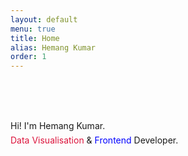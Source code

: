 ```yaml
---
layout: default
menu: true
title: Home
alias: Hemang Kumar
order: 1
---
```

<br><br>
<div class="links row">
   <div class="ic">
      <span class="fa-stack fa-lg">
      <i class="fa fa-circle google fa-stack-2x"></i>
      <a class ="google link" href="mailto:hemangsk@gmail.com" data-toggle="tooltip" title="hemangsk@gmail.com"><i class="fa fa-google fa-stack-1x"></i></a>
      </span>
   </div>
   <div class="ic">
      <span class="fa-stack fa-lg">
      <i class="fa fa-circle linkedin fa-stack-2x"></i>
      <a class ="linkedin link" href="http://linkedin.com/in/hemangkumar" data-toggle="tooltip" title="@hemangkumar"><i class="fa fa-linkedin   fa-stack-1x"></i></a>
      </span>
   </div>
   <div class="ic">
      <span class="fa-stack fa-lg">
      <i class="fa fa-circle twitter fa-stack-2x"></i>
      <a class ="twitter link" href="http://twitter.com/hemang_kumar" data-toggle="tooltip" title="@hemang_kumar"><i class="fa fa-twitter   fa-stack-1x"></i></a>
      </span>
   </div>
   <div class="ic">
      <span class="fa-stack fa-lg">
      <i class="fa fa-circle fire fa-stack-2x"></i>
      <a class ="codecamp link" href="http://freecodecamp.com/hemangsk" data-toggle="tooltip" title="Free Code Camp"><i class="fa fa-fire   fa-stack-1x"></i></a>
      </span>
   </div>
</div>
<br>
<div class="name row" style="margin-bottom: 0.4em !important;">Hi! I'm Hemang Kumar.</div>

<div class="row">
   <div class="welcome center">
    <span style="color:crimson">Data Visualisation</span> & <span style="color:blue">Frontend</span> Developer.
   </div>
</div>
<br>
<div class="links row">
   <div class="ic">
      <span class="fa-stack fa-lg">
      <i class="fa fa-circle github fa-stack-2x"></i>
      <a class ="github link" href="http://github.com/hemangsk" data-toggle="tooltip" title="@hemangsk"><i class="fa fa-github fa-stack-1x"></i></a>
      </span>
   </div>
   <div class="ic">
      <span class="fa-stack fa-lg">
      <i class="fa fa-circle fb fa-stack-2x"></i>
      <a class ="fb link" href="https://www.facebook.com/hemangkr" data-toggle="tooltip" title="fb/hemangkr"><i class="fa fa-facebook fa-stack-1x"></i></a>
      </span>
   </div>
   <div class="ic">
      <span class="fa-stack fa-lg">
      <i class="fa fa-circle pinterest fa-stack-2x"></i>
      <a class ="twitter link" href="https://www.pinterest.com/hemangsk" data-toggle="tooltip" title="pinterest/hemangsk"><i class="fa fa-pinterest fa-stack-1x"></i></a>
      </span>
   </div>
   <div class="ic">
      <span class="fa-stack fa-lg">
      <i class="fa fa-circle camera fa-stack-2x"></i>
      <a class ="twitter link" href="#" data-toggle="tooltip" title="Snapchat/Hemang"><i class="fa fa-camera fa-stack-1x"></i></a>
      </span>
   </div>
</div>
<br><br>

